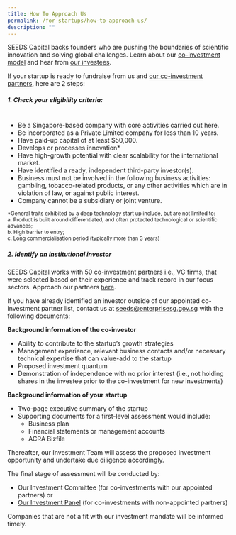 ```yaml
---
title: How To Approach Us
permalink: /for-startups/how-to-approach-us/
description: ""
---
```

SEEDS Capital backs founders who are pushing the boundaries of scientific innovation and solving global challenges. Learn about our [co-investment model](/about-us/our-co-investment-model/) and hear from [our investees](/our-portfolio-companies/portfolio-companies/).

If your startup is ready to fundraise from us and [our co-investment partners](/for-startups/co-investment-partners), here are 2 steps:

##### **1. Check your eligibility criteria:** <br/><br/>

* Be a Singapore-based company with core activities carried out here.
* Be incorporated as a Private Limited company for less than 10 years.
* Have paid-up capital of at least $50,000.
* Develops or processes innovation*
* Have high-growth potential with clear scalability for the international market.
* Have identified a ready, independent third-party investor(s).
* Business must not be involved in the following business activities: gambling, tobacco-related products, or any other activities which are in violation of law, or against public interest.
* Company cannot be a subsidiary or joint venture.

<small>*General traits exhibited by a deep technology start up include, but are not limited to:</small>
<br>
<small>a. Product is built around differentiated, and often protected technological or scientific advances;</small>
<br>
<small>b. High barrier to entry;</small>
<br>
<small>c. Long commercialisation period (typically more than 3 years)</small>



##### **2. Identify an institutional investor** 
SEEDS Capital works with 50 co-investment partners i.e., VC firms, that were selected based on their experience and track record in our focus sectors. Approach our partners [here](/for-startups/co-investment-partners).

If you have already identified an investor outside of our appointed co-investment partner list, contact us at [seeds@enterprisesg.gov.sg](mailto:seeds@enterprisesg.gov.sg) with the following documents:

**Background information of the co-investor**
* Ability to contribute to the startup’s growth strategies
* Management experience, relevant business contacts and/or necessary technical expertise that can value-add to the startup
* Proposed investment quantum
* Demonstration of independence with no prior interest (i.e., not holding shares in the investee prior to the co-investment for new investments)

**Background information of your startup**
* Two-page executive summary of the startup
* Supporting documents for a first-level assessment would include:
	* Business plan 
	* Financial statements or management accounts 
	* ACRA Bizfile

Thereafter, our Investment Team will assess the proposed investment opportunity and undertake due diligence accordingly. 

The final stage of assessment will be conducted by: 
* Our Investment Committee (for co-investments with our appointed partners) or 
* [Our Investment Panel](/about-us/investment-panel/) (for co-investments with non-appointed partners)

Companies that are not a fit with our investment mandate   will be informed timely. 
